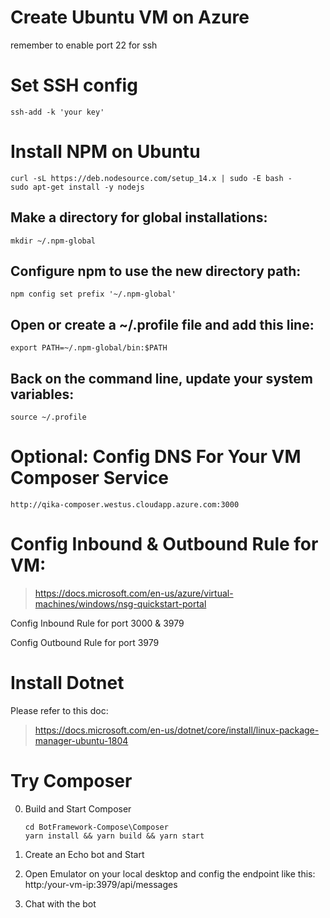 
# Create Ubuntu VM on Azure
remember to enable port 22 for ssh

# Set SSH config
```
ssh-add -k 'your key'
```

# Install NPM on Ubuntu
```
curl -sL https://deb.nodesource.com/setup_14.x | sudo -E bash -
sudo apt-get install -y nodejs
```


## Make a directory for global installations:
```
mkdir ~/.npm-global
```

## Configure npm to use the new directory path:
```
npm config set prefix '~/.npm-global'
```

## Open or create a ~/.profile file and add this line:
```
export PATH=~/.npm-global/bin:$PATH
```

## Back on the command line, update your system variables:
```
source ~/.profile
```

# Optional: Config DNS For Your VM Composer Service
```
http://qika-composer.westus.cloudapp.azure.com:3000
```

# Config Inbound & Outbound Rule for VM:
> https://docs.microsoft.com/en-us/azure/virtual-machines/windows/nsg-quickstart-portal </br>

<p>Config Inbound Rule for port 3000 & 3979</p>
<p>Config Outbound Rule for port 3979</p>


# Install Dotnet
Please refer to this doc:
> https://docs.microsoft.com/en-us/dotnet/core/install/linux-package-manager-ubuntu-1804


# Try Composer
0. Build and Start Composer
    ```
    cd BotFramework-Compose\Composer
    yarn install && yarn build && yarn start
    ```

1. Create an Echo bot and Start
2. Open Emulator on your local desktop and config the endpoint like this: http:/your-vm-ip:3979/api/messages
3. Chat with the bot